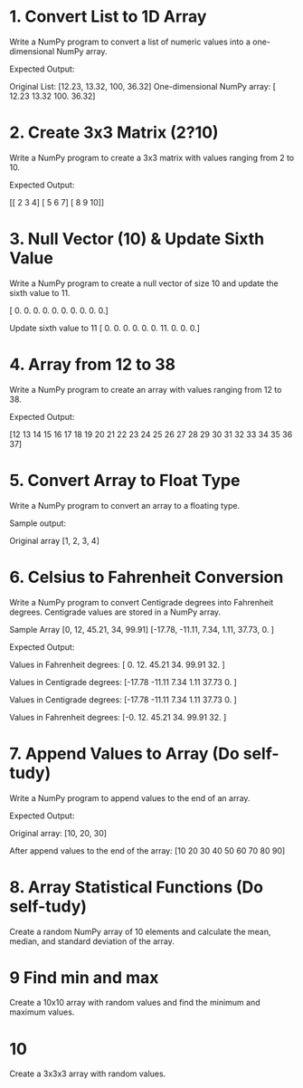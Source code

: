 # 1. Convert List to 1D Array

Write a NumPy program to convert a list of numeric values into a one-dimensional NumPy array.

Expected Output:

Original List: [12.23, 13.32, 100, 36.32]
One-dimensional NumPy array: [ 12.23 13.32 100. 36.32]


# 2. Create 3x3 Matrix (2?10)

Write a NumPy program to create a 3x3 matrix with values ranging from 2 to 10.

Expected Output:

[[ 2 3 4]
[ 5 6 7]
[ 8 9 10]]


# 3. Null Vector (10) & Update Sixth Value

Write a NumPy program to create a null vector of size 10 and update the sixth value to 11.

[ 0. 0. 0. 0. 0. 0. 0. 0. 0. 0.]

Update sixth value to 11
[ 0. 0. 0. 0. 0. 0. 11. 0. 0. 0.]


# 4. Array from 12 to 38

Write a NumPy program to create an array with values ranging from 12 to 38.

Expected Output:

[12 13 14 15 16 17 18 19 20 21 22 23 24 25 26 27 28 29 30 31 32 33 34 35 36 37]


# 5. Convert Array to Float Type

Write a NumPy program to convert an array to a floating type.

Sample output:

Original array
[1, 2, 3, 4]


# 6. Celsius to Fahrenheit Conversion

Write a NumPy program to convert Centigrade degrees into Fahrenheit degrees. Centigrade values are stored in a NumPy array.

Sample Array [0, 12, 45.21, 34, 99.91]
[-17.78, -11.11, 7.34, 1.11, 37.73, 0. ]

Expected Output:

Values in Fahrenheit degrees:
[ 0. 12. 45.21 34. 99.91 32. ]

Values in Centigrade degrees:
[-17.78 -11.11 7.34 1.11 37.73 0. ]

Values in Centigrade degrees:
[-17.78 -11.11 7.34 1.11 37.73 0. ]

Values in Fahrenheit degrees:
[-0. 12. 45.21 34. 99.91 32. ]


# 7. Append Values to Array (Do self-tudy)

Write a NumPy program to append values to the end of an array.

Expected Output:

Original array:
[10, 20, 30]

After append values to the end of the array:
[10 20 30 40 50 60 70 80 90]


# 8. Array Statistical Functions (Do self-tudy)

Create a random NumPy array of 10 elements and calculate the mean, median, and standard deviation of the array.


# 9 Find min and max 

Create a 10x10 array with random values and find the minimum and maximum values.

# 10 

Create a 3x3x3 array with random values.
